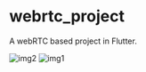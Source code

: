 # webrtc_project

A webRTC based project in Flutter.


![img2](https://github.com/udit6023/webRTC-project/assets/91983775/55adc94e-0b05-4870-8b06-810c638732b7)
![img1](https://github.com/udit6023/webRTC-project/assets/91983775/e105ab85-0cbd-4ce8-a19c-182df7e2ebcd)

